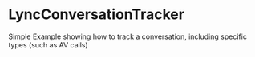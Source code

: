 LyncConversationTracker
=======================

Simple Example showing how to track a conversation, including specific types (such as AV calls)